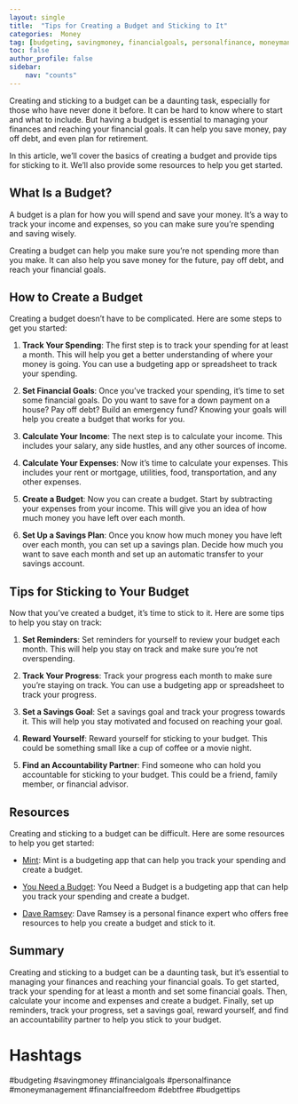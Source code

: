 ```yaml
---
layout: single
title:  "Tips for Creating a Budget and Sticking to It"
categories:  Money
tag: [budgeting, savingmoney, financialgoals, personalfinance, moneymanagement, financialfreedom, debtfree, budgettips, ]
toc: false
author_profile: false
sidebar:
    nav: "counts"
---
```

    
Creating and sticking to a budget can be a daunting task, especially for those who have never done it before. It can be hard to know where to start and what to include. But having a budget is essential to managing your finances and reaching your financial goals. It can help you save money, pay off debt, and even plan for retirement. 

In this article, we’ll cover the basics of creating a budget and provide tips for sticking to it. We’ll also provide some resources to help you get started. 

## What Is a Budget? 

A budget is a plan for how you will spend and save your money. It’s a way to track your income and expenses, so you can make sure you’re spending and saving wisely. 

Creating a budget can help you make sure you’re not spending more than you make. It can also help you save money for the future, pay off debt, and reach your financial goals. 

## How to Create a Budget 

Creating a budget doesn’t have to be complicated. Here are some steps to get you started: 

1. **Track Your Spending**: The first step is to track your spending for at least a month. This will help you get a better understanding of where your money is going. You can use a budgeting app or spreadsheet to track your spending. 

2. **Set Financial Goals**: Once you’ve tracked your spending, it’s time to set some financial goals. Do you want to save for a down payment on a house? Pay off debt? Build an emergency fund? Knowing your goals will help you create a budget that works for you. 

3. **Calculate Your Income**: The next step is to calculate your income. This includes your salary, any side hustles, and any other sources of income. 

4. **Calculate Your Expenses**: Now it’s time to calculate your expenses. This includes your rent or mortgage, utilities, food, transportation, and any other expenses. 

5. **Create a Budget**: Now you can create a budget. Start by subtracting your expenses from your income. This will give you an idea of how much money you have left over each month. 

6. **Set Up a Savings Plan**: Once you know how much money you have left over each month, you can set up a savings plan. Decide how much you want to save each month and set up an automatic transfer to your savings account. 

## Tips for Sticking to Your Budget 

Now that you’ve created a budget, it’s time to stick to it. Here are some tips to help you stay on track: 

1. **Set Reminders**: Set reminders for yourself to review your budget each month. This will help you stay on track and make sure you’re not overspending. 

2. **Track Your Progress**: Track your progress each month to make sure you’re staying on track. You can use a budgeting app or spreadsheet to track your progress. 

3. **Set a Savings Goal**: Set a savings goal and track your progress towards it. This will help you stay motivated and focused on reaching your goal. 

4. **Reward Yourself**: Reward yourself for sticking to your budget. This could be something small like a cup of coffee or a movie night. 

5. **Find an Accountability Partner**: Find someone who can hold you accountable for sticking to your budget. This could be a friend, family member, or financial advisor. 

## Resources 

Creating and sticking to a budget can be difficult. Here are some resources to help you get started: 

- [Mint](https://www.mint.com/): Mint is a budgeting app that can help you track your spending and create a budget. 

- [You Need a Budget](https://www.youneedabudget.com/): You Need a Budget is a budgeting app that can help you track your spending and create a budget. 

- [Dave Ramsey](https://www.daveramsey.com/): Dave Ramsey is a personal finance expert who offers free resources to help you create a budget and stick to it. 

## Summary 

Creating and sticking to a budget can be a daunting task, but it’s essential to managing your finances and reaching your financial goals. To get started, track your spending for at least a month and set some financial goals. Then, calculate your income and expenses and create a budget. Finally, set up reminders, track your progress, set a savings goal, reward yourself, and find an accountability partner to help you stick to your budget. 

# Hashtags 

#budgeting #savingmoney #financialgoals #personalfinance #moneymanagement #financialfreedom #debtfree #budgettips
